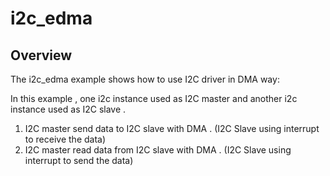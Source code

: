 # i2c_edma

## Overview
The i2c_edma example shows how to use I2C driver in DMA way:

In this example , one i2c instance used as I2C master and another i2c instance used as I2C slave .
1. I2C master send data to I2C slave with DMA . (I2C Slave using interrupt to receive the data)
2. I2C master read data from I2C slave with DMA . (I2C Slave using interrupt to send the data)
